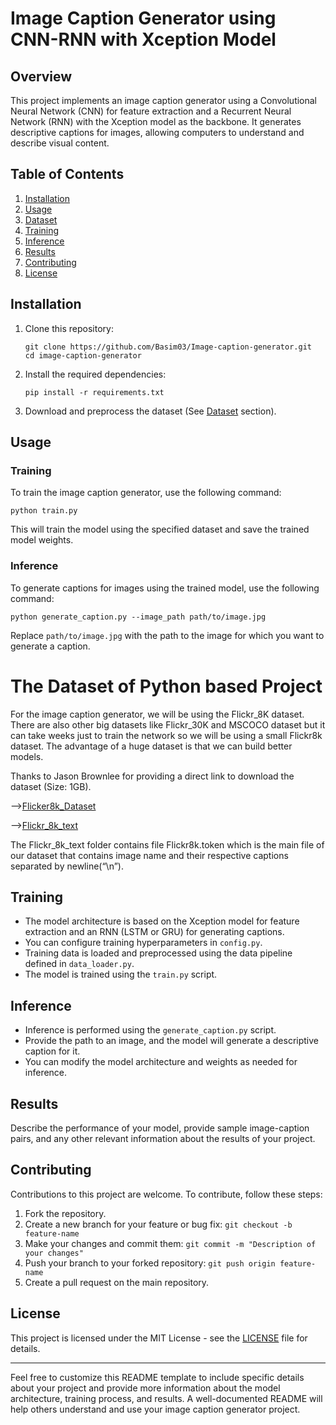 # Image Caption Generator using CNN-RNN with Xception Model

## Overview

This project implements an image caption generator using a Convolutional Neural Network (CNN) for feature extraction and a Recurrent Neural Network (RNN) with the Xception model as the backbone. It generates descriptive captions for images, allowing computers to understand and describe visual content.

## Table of Contents

1. [Installation](#installation)
2. [Usage](#usage)
3. [Dataset](#dataset)
4. [Training](#training)
5. [Inference](#inference)
6. [Results](#results)
7. [Contributing](#contributing)
8. [License](#license)

## Installation

1. Clone this repository:
   ```
   git clone https://github.com/Basim03/Image-caption-generator.git
   cd image-caption-generator
   ```

2. Install the required dependencies:
   ```
   pip install -r requirements.txt
   ```

3. Download and preprocess the dataset (See [Dataset](#dataset) section).

## Usage

### Training

To train the image caption generator, use the following command:

```
python train.py
```

This will train the model using the specified dataset and save the trained model weights.

### Inference

To generate captions for images using the trained model, use the following command:

```
python generate_caption.py --image_path path/to/image.jpg
```

Replace `path/to/image.jpg` with the path to the image for which you want to generate a caption.

# The Dataset of Python based Project

For the image caption generator, we will be using the Flickr_8K dataset. There are also other big datasets like Flickr_30K and MSCOCO dataset but it can take weeks just to train the network so we will be using a small Flickr8k dataset. The advantage of a huge dataset is that we can build better models.

Thanks to Jason Brownlee for providing a direct link to download the dataset (Size: 1GB).

-->[Flicker8k_Dataset](https://github.com/jbrownlee/Datasets/releases/download/Flickr8k/Flickr8k_Dataset.zip)

-->[Flickr_8k_text](https://github.com/jbrownlee/Datasets/releases/download/Flickr8k/Flickr8k_text.zip)

The Flickr_8k_text folder contains file Flickr8k.token which is the main file of our dataset that contains image name and their respective captions separated by newline(“\n”).

## Training

- The model architecture is based on the Xception model for feature extraction and an RNN (LSTM or GRU) for generating captions.
- You can configure training hyperparameters in `config.py`.
- Training data is loaded and preprocessed using the data pipeline defined in `data_loader.py`.
- The model is trained using the `train.py` script.

## Inference

- Inference is performed using the `generate_caption.py` script.
- Provide the path to an image, and the model will generate a descriptive caption for it.
- You can modify the model architecture and weights as needed for inference.

## Results

Describe the performance of your model, provide sample image-caption pairs, and any other relevant information about the results of your project.

## Contributing

Contributions to this project are welcome. To contribute, follow these steps:

1. Fork the repository.
2. Create a new branch for your feature or bug fix: `git checkout -b feature-name`
3. Make your changes and commit them: `git commit -m "Description of your changes"`
4. Push your branch to your forked repository: `git push origin feature-name`
5. Create a pull request on the main repository.

## License

This project is licensed under the MIT License - see the [LICENSE](LICENSE) file for details.

---

Feel free to customize this README template to include specific details about your project and provide more information about the model architecture, training process, and results. A well-documented README will help others understand and use your image caption generator project.
